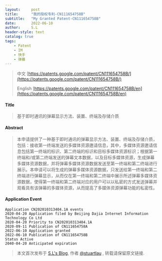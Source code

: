 ```yaml
---
layout:     post
title:      "我的授权专利-CN111654758B"
subtitle:   "My Granted Patent-CN111654758B"
date:       2022-06-10
author:     S.L
header-style: text
catalog: true
tags:
    - Patent
    - IM
    - 快手
    - 弹幕
---
```

> 中文 [https://patents.google.com/patent/CN111654758B/](https://patents.google.com/patent/CN111654758B/)
>
> English [https://patents.google.com/patent/CN111654758B/en](https://patents.google.com/patent/CN111654758B/en)

#### Title
> 基于即时通讯的弹幕显示方法、装置、终端及存储介质







#### Abstract
> 本申请提供了一种基于即时通讯的弹幕显示方法、装置、终端及存储介质，包括：接收第一终端发送的多媒体资源邀请信息，其中，多媒体资源邀请信息包括第一终端的标识、第二终端的标识和目标多媒体资源标识；根据第一终端和/或第二终端发送的弹幕文本数据，以及目标多媒体资源，生成弹幕多媒体资源数据，并将弹幕多媒体资源数据发送至第一终端和第二终端进行展示。本申请可以将生成的弹幕多媒体资源数据，只发送给第一终端和第二终端进行弹幕显示，从而仅在第一终端和第二终端中展示所述弹幕多媒体资源数据，使得第一终端和第二终端对应的用户可以以私密的方式发送弹幕并观看具有该弹幕的多媒体资源，从而提高了多媒体资源弹幕功能的私密性。







#### Application Event
```
Application CN202010313404.1A events 
2020-04-20 Application filed by Beijing Dajia Internet Information Technology Co Ltd
2020-04-20 Priority to CN202010313404.1A
2020-09-11 Publication of CN111654758A
2022-06-10 Application granted
2022-06-10 Publication of CN111654758B
Status Active
2040-04-20 Anticipated expiration
```
> 本文首次发布于 [S.L's Blog](http://elsef.com), 作者 [@stuartlau](http://github.com/stuartlau) ,
转载请保留原文链接.
